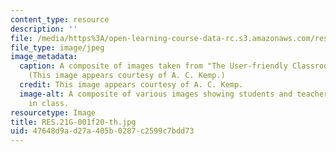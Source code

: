 ```yaml
---
content_type: resource
description: ''
file: /media/https%3A/open-learning-course-data-rc.s3.amazonaws.com/res-21g-001-the-user-friendly-classroom-fall-2020/47648d9ad27a405b0287c2599c7bdd73_RES.21G-001f20-th.jpg
file_type: image/jpeg
image_metadata:
  caption: A composite of images taken from "The User-friendly Classroom" videos.
    (This image appears courtesy of A. C. Kemp.)
  credit: This image appears courtesy of A. C. Kemp.
  image-alt: A composite of various images showing students and teacher's assistants
    in class.
resourcetype: Image
title: RES.21G-001f20-th.jpg
uid: 47648d9a-d27a-405b-0287-c2599c7bdd73
---
```

